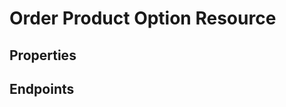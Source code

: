 # Order Product Option Resource

## Properties

<ResourceProperties :resource="'order_product_option'" :lang="'en'"/>

## Endpoints

[//]: <> (GET ENDPOINT)
<ResourceEndpoint :resource="'order_product_option'" :endpoint="'get'" :lang="'en'">

<template v-slot:responseJSON>

<<< @/docs/fixtures/api/order_product_option/response/json/get_id.json

</template>

<template v-slot:responseXML>

<<< @/docs/fixtures/api/order_product_option/response/xml/get_id.xml

</template>

</ResourceEndpoint>

[//]: <> (GETCOLLECTION ENDPOINT)
<ResourceEndpoint :resource="'order_product_option'" :endpoint="'getCollection'" :lang="'en'">

<template v-slot:responseJSON>

<<< @/docs/fixtures/api/order_product_option/response/json/get_page.json

</template>

<template v-slot:responseXML>

<<< @/docs/fixtures/api/order_product_option/response/xml/get_page.xml

</template>

</ResourceEndpoint>

[//]: <> (POST ENDPOINT)
<ResourceEndpoint :resource="'order_product_option'" :endpoint="'post'" :lang="'en'">

<template v-slot:request>

<<< @/docs/fixtures/api/order_product_option/request/post.json

</template>

<template v-slot:responseJSON>

<<< @/docs/fixtures/api/order_product_option/response/json/get_id.json

</template>

<template v-slot:responseXML>

<<< @/docs/fixtures/api/order_product_option/response/xml/get_id.xml

</template>

</ResourceEndpoint>

[//]: <> (PUT ENDPOINT)
<ResourceEndpoint :resource="'order_product_option'" :endpoint="'put'" :lang="'en'">

<template v-slot:request>

<<< @/docs/fixtures/api/order_product_option/request/put.json

</template>

<template v-slot:responseJSON>

<<< @/docs/fixtures/api/order_product_option/response/json/get_id.json

</template>

<template v-slot:responseXML>

<<< @/docs/fixtures/api/order_product_option/response/xml/get_id.xml

</template>

</ResourceEndpoint>

[//]: <> (DELETE ENDPOINT)
<ResourceEndpoint :resource="'order_product_option'" :endpoint="'delete'" :lang="'en'"/>

